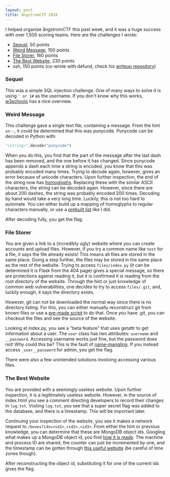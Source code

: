```yaml
---
layout: post
title: ångstromCTF 2018
---
```


I helped organize ångstromCTF this past week, and it was a huge success with over 1,500 scoring teams. Here are the challenges I wrote:

- [Sequel](#sequel), 50 points
- [Weird Message](#weird-message), 100 points
- [File Storer](#file-storer), 160 points
- [The Best Website](#the-best-website), 230 points
- ssh, 150 points (co-wrote with defund, check his [writeup repository](https://github.com/defund/ctf))

### Sequel

This was a simple SQL injection challenge. One of many ways to solve it is using `' or 1#` as the username. If you don't know why this works, [w3schools](https://www.w3schools.com/sql/sql_injection.asp) has a nice overview.

### Weird Message

This challenge gave a single text file, containing a message. From the hint `xn--`, it could be determined that this was punycode. Punycode can be decoded in Python with:
```python
"<string>".decode("punycode")
```

When you do this, you find that the part of the message after the last dash has been removed, and the one before it has changed. Since punycode appends a dash each time a string is encoded, you know that this was probably encoded many times. Trying to decode again, however, gives an error because of unicode characters. Upon further inspection, the end of the string now has [homoglyphs](https://www.irongeek.com/homoglyph-attack-generator.php). Replacing these with the similar ASCII characters, the string can be decoded again. However, since there are about 200 dashes, the string was probably encoded 200 times. Decoding by hand would take a very long time. Luckily, this is not too hard to automate. You can either build up a mapping of homoglyphs to regular characters manually, or use a [prebuilt list](https://github.com/codebox/homoglyph/blob/master/raw_data/chars.txt) like I did.

After decoding fully, you get the flag.

### File Storer

You are given a link to a (incredibly ugly) website where you can create accounts and upload files. However, if you try a common name like `test` for a file, it says the file already exists! This means all files are stored in the same place. Going a step further, the files may be stored in the same place as the rest of the website. Trying to access `files/index.py` (it can be determined it is Flask from the 404 page) gives a special message, so there are protections against reading it, but it is confirmed it is reading from the root directory of the website. Through the hint or just knowledge of common web vulnerabilities, one decides to try to access `files/.git`, and, luckily enough, it says the directory exists.

However, git can not be downloaded the normal way since there is no directory listing. For this, you can either manually reconstruct git from known files or use a [pre-made script](https://github.com/kost/dvcs-ripper) to do that. Once you have .git, you can checkout the files and see the source of the website.

Looking at index.py, you see a "beta feature" that uses getattr to get information about a user. The `user` class has two attributes: `username` and `__password`. Accessing username works just fine, but the password does not! Why could this be? This is the fault of [name-mangling](https://stackoverflow.com/a/1301369). If you instead access `_user__password` for admin, you get the flag.

There were also a few unintended solutions involving accessing various files.

### The Best Website

You are provided with a seemingly useless website. Upon further inspection, it is a legitimately useless website. However, in the source of index.html you see a comment directing developers to record their changes in `log.txt`. Visiting `log.txt`, you see that a super secret flag was added to the database, and there is a timestamp. This will be important later.

Continuing your inspection of the website, you see it makes a network request to `/boxes?ids=<id1>,<id2>,<id3>`. From either the hint or previous knowledge, you can determine that these are MongoDB object ids. Googling what makes up a MongoDB object id, you find [how it is made](https://docs.mongodb.com/manual/reference/method/ObjectId/). The machine and process ID are shared, the counter can just be incremented by one, and the timestamp can be gotten through [this useful website](https://steveridout.github.io/mongo-object-time/) (be careful of time zones though).

After reconstructing the object id, substituting it for one of the current ids gives the flag.
